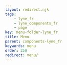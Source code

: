 ```yaml
---
layout: redirect.njk
tags: 
    - lyne_fr
    - lyne_components_fr
    - page
key: menu-folder-lyne_fr
title: Menu
parent: components-lyne_fr
keywords: menu
order: 250
redirect: menu/
---
```

